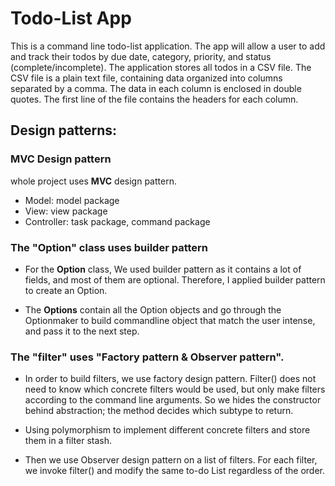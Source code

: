 # Todo-List App

This is a command line todo-list application. The app will allow a user to add and track their todos by due date, category, priority, and status (complete/incomplete). 
The application stores all todos in a CSV file. The CSV file is a plain text file, containing data organized into columns separated by a comma. 
The data in each column is enclosed in double quotes. The first line of the file contains the headers for each column.

## Design patterns:

### MVC Design pattern

whole project uses **MVC** design pattern.

- Model: model package 
- View: view package 
- Controller:  task package, command package

### The "Option" class uses builder pattern

* For the **Option** class, We used builder pattern as it contains a lot of fields, and most of them are optional. Therefore, I applied builder pattern to create an Option.

* The **Options** contain all the Option objects and go through the Optionmaker to build commandline object that match the user intense, and pass it to the next step.

### The "filter" uses "Factory pattern & Observer pattern".

* In order to build filters, we use factory design pattern. Filter() does not need to know which concrete filters would be used, but only make filters according to the command line arguments. So we hides the constructor behind abstraction; the method decides which subtype to return.

* Using polymorphism to implement different concrete filters and store them in a filter stash.

* Then we use Observer design pattern on a list of filters. For each filter, we invoke filter()
and modify the same to-do List regardless of the order. 
    
